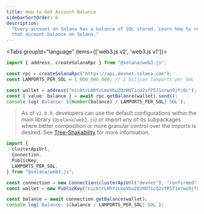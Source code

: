 ```yaml
---
title: How to Get Account Balance
sidebarSortOrder: 6
description:
  "Every account on Solana has a balance of SOL stored. Learn how to retrieve
  that account balance on Solana."
---
```


<Tabs groupId="language" items={['web3.js v2', 'web3.js v1']}>

<Tab value="web3.js v2">

```typescript filename="get-account-balance.ts"
import { address, createSolanaRpc } from "@solana/web3.js";

const rpc = createSolanaRpc("https://api.devnet.solana.com");
const LAMPORTS_PER_SOL = 1_000_000_000; // 1 billion lamports per SOL

const wallet = address("nicktrLHhYzLmoVbuZQzHUTicd2sfP571orwo9jfc8c");
const { value: balance } = await rpc.getBalance(wallet).send();
console.log(`Balance: ${Number(balance) / LAMPORTS_PER_SOL} SOL`);
```

> As of `v2.0.0`, developers can use the default configurations within the main
> library (`@solana/web3.js`) or import any of its subpackages where better
> composition or more granular control over the imports is desired. See
> [Tree-Shakability](https://github.com/solana-labs/solana-web3.js?tab=readme-ov-file#tree-shakability)
> for more information.

</Tab>

<Tab value="web3.js v1">

```typescript filename="get-account-balance.ts"
import {
  clusterApiUrl,
  Connection,
  PublicKey,
  LAMPORTS_PER_SOL,
} from "@solana/web3.js";

const connection = new Connection(clusterApiUrl("devnet"), "confirmed");
const wallet = new PublicKey("nicktrLHhYzLmoVbuZQzHUTicd2sfP571orwo9jfc8c");

const balance = await connection.getBalance(wallet);
console.log(`Balance: ${balance / LAMPORTS_PER_SOL} SOL`);
```

</Tab>

</Tabs>
